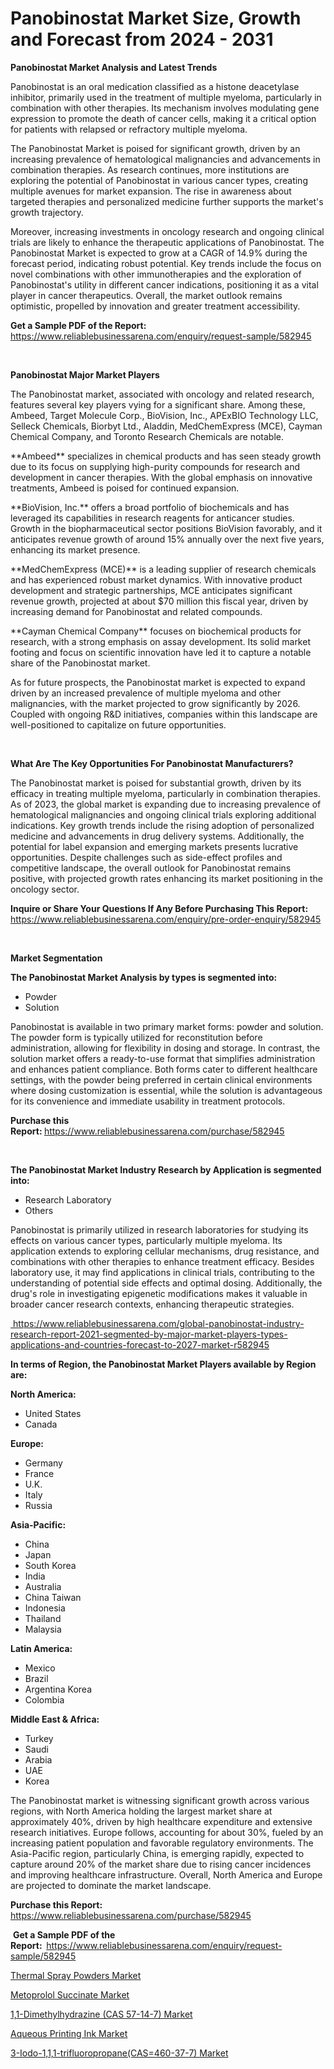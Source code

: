 <p><h1>Panobinostat Market Size, Growth and Forecast from 2024 - 2031</h1></p><p><strong>Panobinostat Market Analysis and Latest Trends</strong></p>
<p><p>Panobinostat is an oral medication classified as a histone deacetylase inhibitor, primarily used in the treatment of multiple myeloma, particularly in combination with other therapies. Its mechanism involves modulating gene expression to promote the death of cancer cells, making it a critical option for patients with relapsed or refractory multiple myeloma.</p><p>The Panobinostat Market is poised for significant growth, driven by an increasing prevalence of hematological malignancies and advancements in combination therapies. As research continues, more institutions are exploring the potential of Panobinostat in various cancer types, creating multiple avenues for market expansion. The rise in awareness about targeted therapies and personalized medicine further supports the market's growth trajectory.</p><p>Moreover, increasing investments in oncology research and ongoing clinical trials are likely to enhance the therapeutic applications of Panobinostat. The Panobinostat Market is expected to grow at a CAGR of 14.9% during the forecast period, indicating robust potential. Key trends include the focus on novel combinations with other immunotherapies and the exploration of Panobinostat's utility in different cancer indications, positioning it as a vital player in cancer therapeutics. Overall, the market outlook remains optimistic, propelled by innovation and greater treatment accessibility.</p></p>
<p><strong>Get a Sample PDF of the Report:&nbsp;</strong> <a href="https://www.reliablebusinessarena.com/enquiry/request-sample/582945?utm_campaign=1288&utm_medium=2&utm_source=Github&utm_content=ia&utm_term=03102024&utm_id=panobinostat">https://www.reliablebusinessarena.com/enquiry/request-sample/582945</a></p>
<p>&nbsp;</p>
<p><strong>Panobinostat Major Market Players</strong></p>
<p><p>The Panobinostat market, associated with oncology and related research, features several key players vying for a significant share. Among these, Ambeed, Target Molecule Corp., BioVision, Inc., APExBIO Technology LLC, Selleck Chemicals, Biorbyt Ltd., Aladdin, MedChemExpress (MCE), Cayman Chemical Company, and Toronto Research Chemicals are notable.</p><p>**Ambeed** specializes in chemical products and has seen steady growth due to its focus on supplying high-purity compounds for research and development in cancer therapies. With the global emphasis on innovative treatments, Ambeed is poised for continued expansion.</p><p>**BioVision, Inc.** offers a broad portfolio of biochemicals and has leveraged its capabilities in research reagents for anticancer studies. Growth in the biopharmaceutical sector positions BioVision favorably, and it anticipates revenue growth of around 15% annually over the next five years, enhancing its market presence.</p><p>**MedChemExpress (MCE)** is a leading supplier of research chemicals and has experienced robust market dynamics. With innovative product development and strategic partnerships, MCE anticipates significant revenue growth, projected at about $70 million this fiscal year, driven by increasing demand for Panobinostat and related compounds.</p><p>**Cayman Chemical Company** focuses on biochemical products for research, with a strong emphasis on assay development. Its solid market footing and focus on scientific innovation have led it to capture a notable share of the Panobinostat market.</p><p>As for future prospects, the Panobinostat market is expected to expand driven by an increased prevalence of multiple myeloma and other malignancies, with the market projected to grow significantly by 2026. Coupled with ongoing R&D initiatives, companies within this landscape are well-positioned to capitalize on future opportunities.</p></p>
<p>&nbsp;</p>
<p><strong>What Are The Key Opportunities For Panobinostat Manufacturers?</strong></p>
<p><p>The Panobinostat market is poised for substantial growth, driven by its efficacy in treating multiple myeloma, particularly in combination therapies. As of 2023, the global market is expanding due to increasing prevalence of hematological malignancies and ongoing clinical trials exploring additional indications. Key growth trends include the rising adoption of personalized medicine and advancements in drug delivery systems. Additionally, the potential for label expansion and emerging markets presents lucrative opportunities. Despite challenges such as side-effect profiles and competitive landscape, the overall outlook for Panobinostat remains positive, with projected growth rates enhancing its market positioning in the oncology sector.</p></p>
<p><strong>Inquire or Share Your Questions If Any Before Purchasing This Report:</strong> <a href="https://www.reliablebusinessarena.com/enquiry/pre-order-enquiry/582945?utm_campaign=1288&utm_medium=2&utm_source=Github&utm_content=ia&utm_term=03102024&utm_id=panobinostat">https://www.reliablebusinessarena.com/enquiry/pre-order-enquiry/582945</a></p>
<p>&nbsp;</p>
<p><strong>Market Segmentation</strong></p>
<p><strong>The Panobinostat Market Analysis by types is segmented into:</strong></p>
<p><ul><li>Powder</li><li>Solution</li></ul></p>
<p><p>Panobinostat is available in two primary market forms: powder and solution. The powder form is typically utilized for reconstitution before administration, allowing for flexibility in dosing and storage. In contrast, the solution market offers a ready-to-use format that simplifies administration and enhances patient compliance. Both forms cater to different healthcare settings, with the powder being preferred in certain clinical environments where dosing customization is essential, while the solution is advantageous for its convenience and immediate usability in treatment protocols.</p></p>
<p><strong>Purchase this Report:&nbsp;</strong><a href="https://www.reliablebusinessarena.com/purchase/582945?utm_campaign=1288&utm_medium=2&utm_source=Github&utm_content=ia&utm_term=03102024&utm_id=panobinostat">https://www.reliablebusinessarena.com/purchase/582945</a></p>
<p>&nbsp;</p>
<p><strong>The Panobinostat Market Industry Research by Application is segmented into:</strong></p>
<p><ul><li>Research Laboratory</li><li>Others</li></ul></p>
<p><p>Panobinostat is primarily utilized in research laboratories for studying its effects on various cancer types, particularly multiple myeloma. Its application extends to exploring cellular mechanisms, drug resistance, and combinations with other therapies to enhance treatment efficacy. Besides laboratory use, it may find applications in clinical trials, contributing to the understanding of potential side effects and optimal dosing. Additionally, the drug's role in investigating epigenetic modifications makes it valuable in broader cancer research contexts, enhancing therapeutic strategies.</p></p>
<p><a href="https://www.reliablebusinessarena.com/global-panobinostat-industry-research-report-2021-segmented-by-major-market-players-types-applications-and-countries-forecast-to-2027-market-r582945?utm_campaign=1288&utm_medium=2&utm_source=Github&utm_content=ia&utm_term=03102024&utm_id=panobinostat">&nbsp;https://www.reliablebusinessarena.com/global-panobinostat-industry-research-report-2021-segmented-by-major-market-players-types-applications-and-countries-forecast-to-2027-market-r582945</a></p>
<p><strong>In terms of Region, the Panobinostat Market Players available by Region are:</strong></p>
<p>
    <p> <strong> North America: </strong>
        <ul>
            <li>United States</li>
            <li>Canada</li>
        </ul>
        </p> 
    <p> <strong> Europe: </strong>
        <ul>
            <li>Germany</li>
            <li>France</li>
            <li>U.K.</li>
            <li>Italy</li>
            <li>Russia</li>
        </ul>
        </p> 
    <p> <strong> Asia-Pacific: </strong>
        <ul>
            <li>China</li>
            <li>Japan</li>
            <li>South Korea</li>
            <li>India</li>
            <li>Australia</li>
            <li>China Taiwan</li>
            <li>Indonesia</li>
            <li>Thailand</li>
            <li>Malaysia</li>
        </ul>
        </p> 
    <p> <strong> Latin America: </strong>
        <ul>
            <li>Mexico</li>
            <li>Brazil</li>
            <li>Argentina Korea</li>
            <li>Colombia</li>
        </ul>
        </p> 
    <p> <strong> Middle East & Africa: </strong>
        <ul>
            <li>Turkey</li>
            <li>Saudi</li>
            <li>Arabia</li>
            <li>UAE</li>
            <li>Korea</li>
        </ul>
    </p>
    </p>
<p><p>The Panobinostat market is witnessing significant growth across various regions, with North America holding the largest market share at approximately 40%, driven by high healthcare expenditure and extensive research initiatives. Europe follows, accounting for about 30%, fueled by an increasing patient population and favorable regulatory environments. The Asia-Pacific region, particularly China, is emerging rapidly, expected to capture around 20% of the market share due to rising cancer incidences and improving healthcare infrastructure. Overall, North America and Europe are projected to dominate the market landscape.</p></p>
<p><strong>Purchase this Report: </strong><a href="https://www.reliablebusinessarena.com/purchase/582945?utm_campaign=1288&utm_medium=2&utm_source=Github&utm_content=ia&utm_term=03102024&utm_id=panobinostat">https://www.reliablebusinessarena.com/purchase/582945</a></p>
<p>&nbsp;<strong>Get a Sample PDF of the Report:&nbsp;&nbsp;</strong><a href="https://www.reliablebusinessarena.com/enquiry/request-sample/582945?utm_campaign=1288&utm_medium=2&utm_source=Github&utm_content=ia&utm_term=03102024&utm_id=panobinostat">https://www.reliablebusinessarena.com/enquiry/request-sample/582945</a></p>
<p><strong></strong></p>
<p><p><a href="https://www.linkedin.com/pulse/what-innovations-market-trends-shaping-thermal-spray-powders-djt5c?utm_campaign=1288&utm_medium=2&utm_source=Github&utm_content=ia&utm_term=03102024&utm_id=panobinostat">Thermal Spray Powders Market</a></p><p><a href="https://www.linkedin.com/pulse/global-metoprolol-succinate-market-trends-insights-growth-opportunities-ckpuf?trackingId=nWQVXHIvTi2sYFil0a7fFA%3D%3D&utm_campaign=1288&utm_medium=2&utm_source=Github&utm_content=ia&utm_term=03102024&utm_id=panobinostat">Metoprolol Succinate Market</a></p><p><a href="https://issuu.com/reportprime-2/docs/11-dimethylhydrazine-cas-57-14-7-ma_779d418663af91?utm_campaign=1288&utm_medium=2&utm_source=Github&utm_content=ia&utm_term=03102024&utm_id=panobinostat">1,1-Dimethylhydrazine (CAS 57-14-7) Market</a></p><p><a href="https://github.com/gulaimolin/Market-Research-Report-List-6/blob/main/aqueous-printing-ink-market.md?utm_campaign=1288&utm_medium=2&utm_source=Github&utm_content=ia&utm_term=03102024&utm_id=panobinostat">Aqueous Printing Ink Market</a></p><p><a href="https://issuu.com/reportprime-2/docs/3-iodo-111-trifluoropropanecas460-3_5034670c1b5952?utm_campaign=1288&utm_medium=2&utm_source=Github&utm_content=ia&utm_term=03102024&utm_id=panobinostat">3-Iodo-1,1,1-trifluoropropane(CAS=460-37-7) Market</a></p></p>